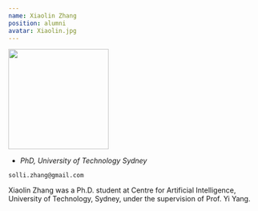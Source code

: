 ```yaml
---
name: Xiaolin Zhang
position: alumni
avatar: Xiaolin.jpg
---
```


<img width="200" src="{{site.baseurl}}/images/people/{{page.avatar}}" data-action="zoom">

- _PhD, University of Technology Sydney_<br>
<!--- _Science coach. Collaborator. Transdisciplinary optimist._-->

<i class="fa fa-envelope-o"></i> `solli.zhang@gmail.com`

Xiaolin Zhang was a Ph.D. student at Centre for Artificial Intelligence, University of Technology, Sydney, under the supervision of Prof. Yi Yang.
